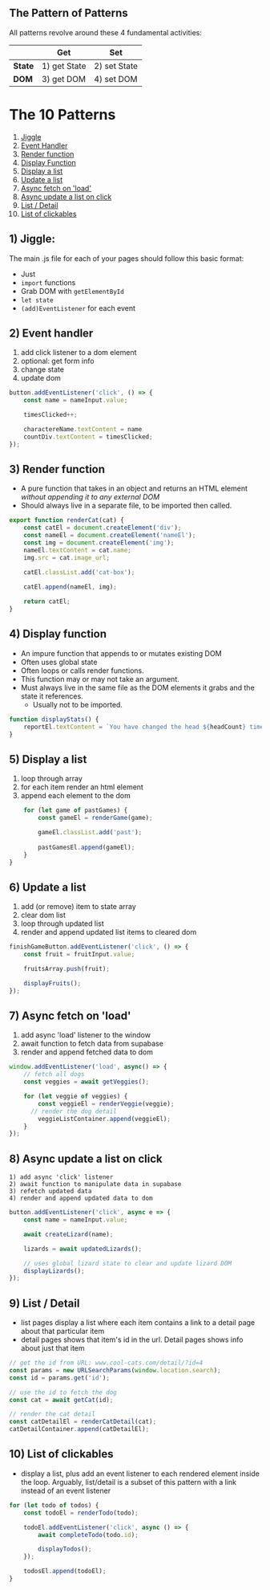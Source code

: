 ## The Pattern of Patterns

All patterns revolve around these 4 fundamental activities:

|  | Get | Set |
|-----------|----|-------|
| **State** | 1) get State | 2) set State |
| **DOM**| 3) get DOM  |  4) set DOM |

# The 10 Patterns

1) [Jiggle](#1-jiggle)
1) [Event Handler](#2-event-handler)
1) [Render function](#3-render-function)
1) [Display Function](#4-display-function)
1) [Display a list](#5-display-a-list)
1) [Update a list](#6-update-a-list)
1) [Async fetch on 'load'](#7-async-fetch-on-load)
1) [Async update a list on click](#8-async-update-a-list-on-click)
1) [List / Detail](#9-list--detail)
1) [List of clickables](#10-list-of-clickables)

## 1) Jiggle: 

The main .js file for each of your pages should follow this basic format:

- Just
- `import` functions
- Grab DOM with `getElementById`
- `let state` 
- `(add)EventListener` for each event

<!-- ### Examples include: 
- organization of all apps -->

## 2) Event handler 
1) add click listener to a dom element
2) optional: get form info
3) change state
4) update dom

```js
button.addEventListener('click', () => {
    const name = nameInput.value;

    timesClicked++;

    charactereName.textContent = name
    countDiv.textContent = timesClicked;
});
```

<!-- ### Examples include: 
- user interaction in all apps -->

## 3) Render function 

- A pure function that takes in an object and returns an HTML element _without appending it to any external DOM_
- Should always live in a separate file, to be imported then called.

```js
export function renderCat(cat) {
    const catEl = document.createElement('div');
    const nameEl = document.createElement('nameEl');
    const img = document.createElement('img');
    nameEl.textContent = cat.name;
    img.src = cat.image_url;

    catEl.classList.add('cat-box');
    
    catEl.append(nameEl, img);

    return catEl;
}
```

<!-- ### Examples include: 
- soccer scorekeeper renderGame -->

## 4) Display function 
- An impure function that appends to or mutates existing DOM
- Often uses global state
- Often loops or calls render functions. 
- This function may or may not take an argument.
- Must always live in the same file as the DOM elements it grabs and the state it references.
    - Usually not to be imported.

```js
function displayStats() {
    reportEl.textContent = `You have changed the head ${headCount} times, the body ${middleCount} times, and the pants ${bottomCount} times. And nobody can forget your character's classic catchphrases:`;
}

```

<!-- ### Examples include: 
- character creator displayStats -->

## 5) Display a list
1) loop through array
2) for each item render an html element
3) append each element to the dom

```js
    for (let game of pastGames) {
        const gameEl = renderGame(game);

        gameEl.classList.add('past');
        
        pastGamesEl.append(gameEl);
    }
}
```
<!-- 
### Examples include: 
character creator: display catchphrases
Soccer scorekeeper: display game history
Mushroom festival: display friends, display mushrooms -->

## 6) Update a list
1) add (or remove) item to state array
2) clear dom list
3) loop through updated list
4) render and append updated list items to cleared dom

```js
finishGameButton.addEventListener('click', () => {
    const fruit = fruitInput.value;

    fruitsArray.push(fruit);

    displayFruits();
});
```

<!-- ### Examples include:
Character creator: add catchphrase, soccer scorekeeper: add game to history,
mushroom festival: add friend, feed friend, add musroom (exception: no data array) -->

## 7) Async fetch on 'load'
1) add async 'load' listener to the window
2)  await function to fetch data from supabase
3) render and append fetched data to dom

```js
window.addEventListener('load', async() => {
    // fetch all dogs
    const veggies = await getVeggies();

    for (let veggie of veggies) {
        const veggieEl = renderVeggie(veggie);
      // render the dog detail
        veggieListContainer.append(veggieEl);
    }
});
```
<!-- 
### Examples include: 
dog list: get dogs, dog detail get dog
character creator: load character
soccer scorekeeper: load game history
To do app: load todos
bunny app: load families
yawp: load profile, load restaurant -->

## 8) Async update a list on click
    1) add async 'click' listener
    2) await function to manipulate data in supabase
    3) refetch updated data
    4) render and append updated data to dom

```js
button.addEventListener('click', async e => {
    const name = nameInput.value;

    await createLizard(name);

    lizards = await updatedLizards();

    // uses global lizard state to clear and update lizard DOM
    displayLizards();
});
```
<!-- 
### Examples include: 
- soccer scorekeeper: add game to history
- character creator: update character/ add catchphrase
- todo app: add todo, complete todo, delete todos
- bunny app create bunny, delete bunny
- yawp create review, search restaurants -->

## 9) List / Detail 
- list pages display a list where each item contains a link to a detail page about that particular item
- detail pages shows that item's id in the url. Detail pages shows info about just that item


```js
// get the id from URL: www.cool-cats.com/detail/?id=4
const params = new URLSearchParams(window.location.search);
const id = params.get('id');

// use the id to fetch the dog
const cat = await getCat(id);

// render the cat detail
const catDetailEl = renderCatDetail(cat);
catDetailContainer.append(catDetailEl);
```
<!-- 
### Examples include: 
- Dog list detail page, 
- yawp profile page, yawp restaurant page -->

## 10) List of clickables 
- display a list, plus add an event listener to each rendered element inside the loop. Arguably, list/detail is a subset of this pattern with a link instead of an event listener

```js
for (let todo of todos) {
    const todoEl = renderTodo(todo);

    todoEl.addEventListener('click', async () => {
        await completeTodo(todo.id);

        displayTodos();
    });

    todosEl.append(todoEl);
}
```

<!-- ### Examples include:
- Mushroom festival: feed friends
- To do app: complete todo
- Bunny app: delete bunny -->
